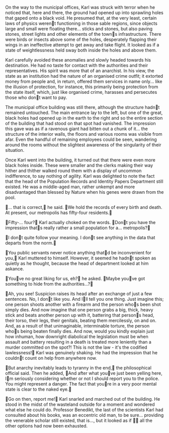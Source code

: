 On the way to the municipal offices, Karl was struck with terror when he noticed that, here and there, the ground had opened up into sprawling holes that gaped onto a black void. He presumed that, at the very least, certain laws of physics werent functioning in those sable regions, since objects large and small were floating there... sticks and stones, but also paving stones, street lights and other elements of the towns infrastructure. There were birds or insects above some of the holes, desperately flapping their wings in an ineffective attempt to get away and take flight. It looked as if a state of weightlessness held sway both inside the holes and above them.

Karl carefully avoided these anomalies and slowly headed towards his destination. He had no taste for contact with the authorities and their representatives. His spirit was more that of an anarchist. In his view, the state as an institution had the nature of an organised crime outfit; it extorted money from people and, in return, offered them services in name only... like the illusion of protection, for instance, this primarily being protection from the state itself, which, just like organised crime, harasses and persecutes those who dont want to pay. 

The municipal office building was still there, although the structure hadnt remained untouched. The main entrance lay to the left, but one of the great, black holes had opened up in the earth to the right and so the entire section of the building that had stood on that spot had vanished. The impression this gave was as if a ravenous giant had bitten out a chunk of it... the structure of the interior walls, the floors and various rooms was visible from afar. Even the handful of remaining employees could be seen, wandering around the rooms without the slightest awareness of the singularity of their situation. 

Once Karl went into the building, it turned out that there were even more black holes inside. These were smaller and the clerks making their way hither and thither walked round them with a display of uncommon indifference, to say nothing of agility. Karl was delighted to note the fact that the head of the Population Records and Identity Papers Department still existed. He was a middle-aged man, rather unkempt and more disadvantaged than blessed by Nature when his genes were drawn from the pool.

... that is correct, he said. We hold the records of every birth and death. At present, our metropolis has fifty-four residents.

Fifty-... four? Karl actually choked on the words. Dont you have the impression thats really rather a small population for a... metropolis?

I dont quite follow your meaning. I dont see anything in the data that departs from the norm.

You public servants never notice anything thatd be inconvenient for you, Karl muttered to himself. However, it seemed he hadnt spoken as quietly as he thought, because the head of department looked at him askance.

Youve no great liking for us, eh? he asked. Maybe youve got something to hide from the authorities...?

Ah, you see\! Suspicion raises its head after an exchange of just a few sentences. No, I dont like you. And Ill tell you one thing. Just imagine this; one person shoots another with a firearm and the person whos been shot simply dies. And now imagine that one person grabs a big, thick, heavy stick and beats another person up with it, battering that persons head, their torso, their legs, their genitals, beating them mercilessly, on and on. And, as a result of that unimaginable, interminable torture, the person whos being beaten finally dies. And now, would you kindly explain just how inhuman, how downright diabolical the legislation must be when assault and battery resulting in a death is treated more leniently than a murder committed on the spot?\! This is not the law - it's the codified lawlessness\! Karl was genuinely shaking. He had the impression that he couldnt count on help from anywhere now.

But anarchy inevitably leads to tyranny in the end, the philosophical official said. Then he added, And after what youve just been yelling here, Im seriously considering whether or not I should report you to the police. You might represent a danger. The fact that youre in a very poor mental state is clear to the naked eye.

Go on then, report me\! Karl snarled and marched out of the building. He stood in the midst of the wasteland outside for a moment and wondered what else he could do. Professor Benedikt, the last of the scientists Karl had consulted about his books, was an eccentric old man, to be sure... providing the venerable scholar still existed, that is..., but it looked as if  all the other options had now been exhausted.